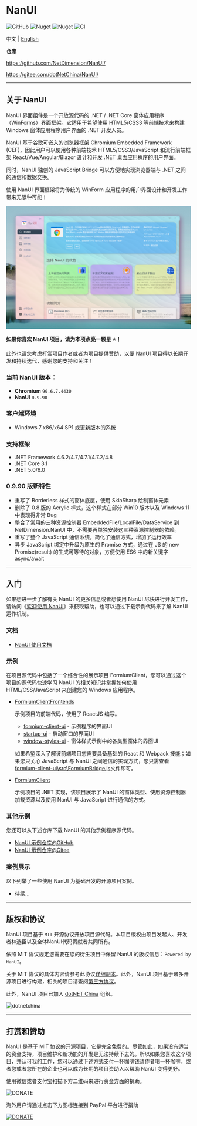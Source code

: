 # NanUI

![GitHub](https://img.shields.io/github/license/NetDimension/NanUI)
![Nuget](https://img.shields.io/nuget/dt/NetDimension.NanUI?label=NuGet)
![Nuget](https://img.shields.io/nuget/v/NetDimension.NanUI)
![CI](https://github.com/netdimension/nanui/actions/workflows/main.yml/badge.svg)

中文 | [English](README.en.md)


**仓库**

https://github.com/NetDimension/NanUI/

https://gitee.com/dotNetChina/NanUI/

---

## 关于 NanUI

NanUI 界面组件是一个开放源代码的 .NET / .NET Core 窗体应用程序（WinForms）界面框架。它适用于希望使用 HTML5/CSS3 等前端技术来构建 Windows 窗体应用程序用户界面的 .NET 开发人员。

NanUI 基于谷歌可嵌入的浏览器框架 Chromium Embedded Framework (CEF)，因此用户可以使用各种前端技术 HTML5/CSS3/JavaScript 和流行前端框架 React/Vue/Angular/Blazor 设计和开发 .NET 桌面应用程序的用户界面。

同时，NanUI 独创的 JavaScript Bridge 可以方便地实现浏览器端与 .NET 之间的通信和数据交换。

使用 NanUI 界面框架将为传统的 WinForm 应用程序的用户界面设计和开发工作带来无限种可能！

![Formium Client](docs/images/formium-client-preview-zhCN.png)

**如果你喜欢 NanUI 项目，请为本项点亮一颗星 ⭐！**

此外也请您考虑打赏项目作者或者为项目提供赞助，以便 NanUI 项目得以长期开发和持续迭代，感谢您的支持和关注！

### 当前 NanUI 版本：

- **Chromium** `90.6.7.4430`
- **NanUI** `0.9.90` 

### 客户端环境

- Windows 7 x86/x64 SP1 或更新版本的系统

### 支持框架

- .NET Framework 4.6.2/4.7/4.7.1/4.7.2/4.8
- .NET Core 3.1
- .NET 5.0/6.0

### 0.9.90 版新特性

- 重写了 Borderless 样式的窗体底层，使用 SkiaSharp 绘制窗体元素
- 删除了 0.8 版的 Acrylic 样式，这个样式在部分 Win10 版本以及 Windows 11 中表现得非常 Bug
- 整合了常用的三种资源控制器 EmbeddedFile/LocalFile/DataService 到 NetDimension.NanUI 中，不需要再单独安装这三种资源控制器的依赖。
- 重写了整个 JavaScript 通信系统，简化了通信方式，增加了运行效率
- 异步 JavaScript 绑定中升级为原生的 Promise 方式，通过在 JS 的 new Promise(result) 的生成可等待的对象，方便使用 ES6 中的新关键字 async/await

---

## 入门

如果想进一步了解有关 NanUI 的更多信息或者想使用 NanUI 尽快进行开发工作，请访问《[欢迎使用 NanUI](docs/README.md)》来获取帮助，也可以通过下载示例代码来了解 NanUI 运作机制。


### 文档

- [NanUI 使用文档](docs/documentation.md)

### 示例

在项目源代码中包括了一个综合性的展示项目 FormiumClient，您可以通过这个项目的源代码快速学习 NanUI 的相关知识并掌握如何使用 HTML/CSS/JavaScript 来创建您的 Windows 应用程序。

- [FormiumClientFrontends](src/Demo/FormiumClientFrontends/)

  示例项目的前端代码，使用了 ReactJS 编写。
  
  - [formium-client-ui](src/Demo/FormiumClientFrontends/formium-client-ui) - 示例程序的界面UI
  - [startup-ui](src/Demo/FormiumClientFrontends/startup-ui) - 启动窗口的界面UI
  - [window-styles-ui](src/Demo/FormiumClientFrontends/window-styles-ui) - 窗体样式示例中的各类型窗体的界面UI

  如果希望深入了解该前端项目您需要具备基础的 React 和 Webpack 技能；如果您只关心 JavaScript 与 NanUI 之间通信的实现方式，您只需查看[formium-client-ui\src\FormiumBridge.js](formium-client-ui\src\FormiumBridge.js)文件即可。

- [FormiumClient](src/Demo/FormiumClient/)

  示例项目的 .NET 实现，该项目展示了 NanUI 的窗体类型、使用资源控制器加载资源以及使用 NanUI 与 JavaScript 进行通信的方式。

### 其他示例

您还可以从下述仓库下载 NanUI 的其他示例程序源代码。

- [NanUI 示例仓库@GitHub](https://github.com/XuanchenLin/NanUI-0.9-Examples) 
- [NanUI 示例仓库@Gitee](https://gitee.com/linxuanchen/NanUI-0.9-Examples) 

### 案例展示

以下列举了一些使用 NanUI 为基础开发的开源项目案例。

- 待续...

---


## 版权和协议

NanUI 项目基于 `MIT` 开源协议开放项目源代码。本项目版权由项目发起人、开发者林选臣以及全体NanUI代码贡献者共同所有。

依照 MIT 协议规定您需要在您的衍生项目中保留 NanUI 的版权信息：`Powered by NanUI`。

关于 MIT 协议的具体内容请参考此协议[详细副本](docs/zh-CN/License.md)。此外，NanUI 项目基于诸多开源项目进行构建，相关的项目请查阅[第三方协议](docs/zh-CN/Dependences.md)。

此外，NanUI 项目已加入 [dotNET China](https://gitee.com/dotnetchina)  组织。

![dotnetchina](https://gitee.com/dotnetchina/home/raw/master/assets/dotnetchina-raw.png)

---

## 打赏和赞助

NanUI 是基于 MIT 协议的开源项目，它是完全免费的。尽管如此，如果没有适当的资金支持，项目维护和新功能的开发是无法持续下去的。所以如果您喜欢这个项目，并认可我的工作，您可以通过下述方式支付一杯咖啡钱请作者喝一杯咖啡，或者您或者您所在的企业也可以成为长期的项目资助人以帮助 NanUI 变得更好。

使用微信或者支付宝扫描下方二维码来进行资金方面的捐助。

![DONATE](docs/images/qrcode.png)

海外用户请通过点击下方图标连接到 PayPal 平台进行捐助

[![DONATE](docs/images/paypal.png)](https://www.paypal.me/mrjson)
